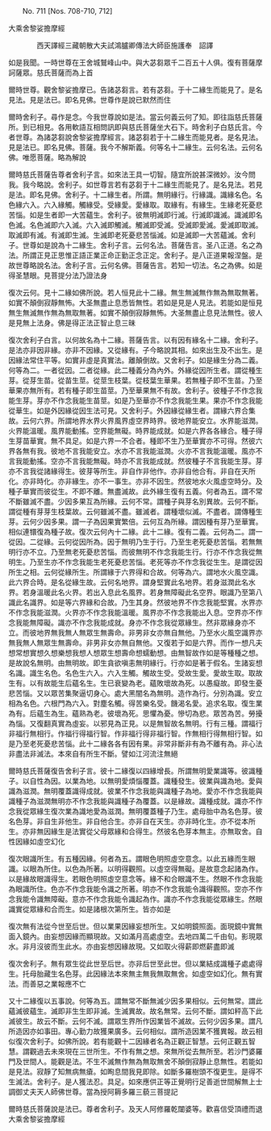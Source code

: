 ﻿　　No. 711 [Nos. 708-710, 712]

大乘舍黎娑擔摩經

　　　　西天譯經三藏朝散大夫試鴻臚卿傳法大師臣施護奉　詔譯


如是我聞。一時世尊在王舍城鷲峰山中。與大苾芻眾千二百五十人俱。復有菩薩摩訶薩眾。慈氏菩薩而為上首

爾時世尊。觀舍黎娑擔摩已。告諸苾芻言。若有苾芻。于十二緣生而能見了。是名見法。見是法已。即名見佛。世尊作是說已默然而住

爾時舍利子。尋作是念。今我世尊說如是法。當云何義云何了知。即往詣慈氏菩薩所。到已相見。各用軟語互相問訊即與慈氏菩薩坐大石下。時舍利子白慈氏言。今者世尊。為諸苾芻說舍黎娑擔摩經言。諸苾芻若于十二緣生而能見者。是名見法。見是法已。即名見佛。菩薩。我今不解斯義。何等名十二緣生。云何名法。云何名佛。唯愿菩薩。略為解說

爾時慈氏菩薩告尊者舍利子言。如來法王具一切智。隨宜所說甚深微妙。汝今問我。我今略說。舍利子。如世尊言若有苾芻于十二緣生而能見了。是名見法。若見是法。即名見佛。舍利子。十二緣生者。所謂。無明緣行。行緣識。識緣名色。名色緣六入。六入緣觸。觸緣受。受緣愛。愛緣取。取緣有。有緣生。生緣老死憂悲苦惱。如是生者即一大苦蘊生。舍利子。彼無明滅即行滅。行滅即識滅。識滅即名色滅。名色滅即六入滅。六入滅即觸滅。觸滅即受滅。受滅即愛滅。愛滅即取滅。取滅即有滅。有滅即生滅。生滅即老死憂悲苦惱滅。如是滅即一大苦蘊滅。舍利子。世尊如是說為十二緣生。舍利子言。云何名法。菩薩告言。圣八正道。名之為法。所謂正見正思惟正語正業正命正勤正念正定。舍利子。是八正道果報涅盤。是故世尊略說名法。舍利子言。云何名佛。菩薩告言。若知一切法。名之為佛。如是得圣慧眼。見菩提分法乃證法身

復次云何。見十二緣如佛所說。若人恒見此十二緣。無生無滅無作無為無取無著。如實不顛倒寂靜無怖。大圣無盡止息悉皆無性。若如是見是人見法。若能如是恒見無生無滅無作無為無取無著。如實不顛倒寂靜無怖。大圣無盡止息見法無性。彼人是見無上法身。佛是得正法正智止息三昧

復次舍利子白言。以何故名為十二緣。菩薩告言。以有因有緣名十二緣。舍利子。是法亦非因非緣。亦非不因緣。又從緣有。子今略說其相。如來出生及不出生。是因緣法常住平等。如實非虛是真實法。離顛倒故。又舍利子。如是緣生分為二義。何等為二。一者從因。二者從緣。此二種義分為內外。外緣從因所生者。謂從種生芽。從芽生苗。從苗生莖。從莖生枝葉。從枝葉生華果。若無種子即不生苗。乃至華果亦無所有。若有種子即生苗莖。乃至華果無不有故。舍利子。彼種子不作念我能生芽。芽亦不作念我能生苗莖。如是乃至華亦不作念我能生果。果亦不作念我能從華生。如是外因緣從因生法可見。又舍利子。外因緣從緣生者。謂緣六界合集故。云何六界。所謂地界水界火界風界虛空界時界。彼地界能安立。水界能滋潤。火界能溫暖。風界能動搖。空界能無礙。時界能成就。如是六界各各緣合。種子得生芽苗華實。無不具足。如是六界一不合者。種即不生乃至華實亦不可得。然彼六界各無有我。彼地不言我能安立。水亦不言我能滋潤。火亦不言我能溫暖。風亦不言我能動搖。空亦不言我能無礙。時亦不言我能成就。然彼種子不言我能生芽。芽亦不言我從諸緣得生。彼芽等所生。非自作非他作。亦非自他合有。非自在天所化。亦非時化。亦非緣生。亦不一事生。亦非不因生。然彼地水火風虛空時分。及種子華實而彼從生。不即不離。無盡滅故。此外緣生復有五義。何者為五。謂不常不斷雖滅不盡。少因多果互為所緣。云何不常。謂種子與芽名別異故。云何不斷。謂從種有芽芽生枝葉故。云何雖滅不盡。雖滅者。謂種壞似滅。不盡者。謂傳種生芽。云何少因多果。謂一子為因果實繁倍。云何互為所緣。謂因種有芽乃至華實。相似連镮復為種子故。復次云何內十二緣。此十二緣。復有二義。云何為二。謂一從因。二從緣。云何從因所為。因于無明乃生于行。乃至生老死憂悲苦惱。若無無明行亦不立。乃至無老死憂悲苦惱。而彼無明不作念我能生行。行亦不作念我從無明生。乃至生亦不作念我能生老死憂悲苦惱。老死等亦不作念我從生生。是謂從因所生之相。云何從緣所生。所謂緣于六界得和合故。何等為六。謂地水火風空識。此六界合時。是名從緣生故。云何名地界。謂身堅實此名地界。若身滋潤此名水界。若身溫暖此名火界。若出入息此名風界。若身無障礙此名空界。眼識乃至第八識此名識界。如是等六界緣和合故。乃生其身。然彼地界不作念我能堅實。水界亦不作念我能滋潤。火界亦不作念我能溫暖。風界亦不作念我能出入息。空界亦不作念我能無障礙。識亦不作念我能成就。身亦不作念我從眾緣生。然非眾緣身亦不立。而彼地界無我無人無眾生無壽命。非男非女亦無自無他。乃至水火風空識界亦無我無人無眾生無壽命。非男非女亦無自無他。又復若于如是六界。而作一想凡夫想常想實想久想樂想我想人想眾生想壽命想蠕動想。由無智故作如是等種種之想。是故說名無明。由無明故。即生貪欲嗔恚無明緣行。行亦如是著于假名。生諸妄想名識。識生名色。名色生六入。六入生觸。觸故生受。受故生愛。愛故生取。取故生有。以有故能生后蘊名生。生已衰變為老。蘊敗壞故為死。以愚癡故。即發生憂悲苦惱。又以眾苦集聚逼切身心。處大黑闇名為無明。造作為行。分別為識。安立相為名色。六根門為六入。對塵名觸。得苦樂名受。饑渴名愛。追求名取。復生業為有。后蘊生為生。蘊熟為老。彼壞為死。思懼為憂。慘切為悲。眾苦為苦。勞擾為惱。又復翻真實為虛妄。以邪見為正見。以是無智故名無明。行有三種。謂福行非福行無相行。作福行得福行智。作非福行得非福行智。作無相行得無相行智。如是乃至老死憂悲苦惱。此十二緣各各有因有果。非常非斷非有為不離有為。非心法非盡法非滅法。本來自有所生不斷。譬如江河流注無絕

爾時慈氏菩薩復告舍利子言。彼十二緣復以四緣增長。所謂無明愛業識等。彼識種子。以自性為因。以業為地。以無明愛煩惱覆蓋。識種發生。彼業與識為地。愛與識為滋潤。無明覆蓋識得成就。彼業不作念我能與識種子為地。愛亦不作念我能與識種子為滋潤無明亦不作念我能與識種子為覆蓋。以是緣故。識種成就。識亦不作念我從眾緣生復次業為識地愛為滋潤。無明覆蓋種子乃生。處母胎中為名色芽。彼名色芽。非自生非他生。非自他合生。亦非自在天生。亦非時化生。亦不從本所生。亦非無因緣生是法實從父母眾緣和合得生。然彼名色芽本無主。亦無取舍。自性因緣如虛空幻化

復次眼識所生。有五種因緣。何者為五。謂眼色明照虛空意念。以此五緣而生眼識。以眼為所住。以色為所著。以明得觀照。以虛空得無礙。是故意念起諸為作。以是緣故眼識得生。若眼色明照虛空意念等。緣不和合眼識不生。然眼不作念我能為眼識所住。色亦不作念我能令識之所著。明亦不作念我能令識得觀照。空亦不作念我能令識無障礙。意亦不作念我能令識起為作。識亦不作念我能從眾緣生。然眼識實從眾緣和合而生。如是諸根次第所生。皆亦如是

復次無有法從今世至后世。但以業果因緣妄想所生。又如明鏡照面。面現鏡中實無面入鏡內。由妄想因緣而顯現故。又如滿月高處虛空。去地四萬二千由旬。影現眾水。非月沒彼而生此水。亦由妄想因緣故現。又如取火得薪即燃薪盡即滅

復次舍利子。無有眾生從此世至后世。亦非后世至此世。但以業結成識種子處處得生。托母胎藏生名色芽。此因緣法本來無主無我無取無舍。如虛空如幻化。無有實法。而善惡之業報應不亡

又十二緣復以五事說。何等為五。謂無常不斷無滅少因多果相似。云何無常。謂此蘊滅彼蘊生。滅即非生生即非滅。生滅異故。故名無常。云何不斷。謂如秤高下此滅彼生。故云不斷。云何不滅。謂眾生界所作因業皆不滅故。云何少因多果。謂凡所造因亦如事田。專心勤力故獲果廣多。云何相似。謂所造因業不獲異報。故云相似復次舍利子。如佛所說。若有能觀十二因緣者名為正觀正智慧。云何正觀五智慧。謂觀過去未來現在三世所生。不作有無之想。來無所從去無所至。若沙門婆羅門及世間人。能觀是法。不生不滅無作無為無取無舍不顛倒寂靜止息無性。若能如是見法。寂靜了知無病無瘡。如眴息間我見即除。如斷多羅樹頭不復更生。是得不生滅法。舍利子。是人獲法忍。具足。如來應供正等正覺明行足善逝世間解無上士調御丈夫天人師佛世尊。當為授阿耨多羅三藐三菩提記

爾時慈氏菩薩說是法已。尊者舍利子。及天人阿修羅乾闥婆等。歡喜信受頂禮而退大乘舍黎娑擔摩經
